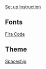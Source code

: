 ###
[Set up Instruction](https://developer.atlassian.com/blog/2016/02/best-way-to-store-dotfiles-git-bare-repo/)

## Fonts
[Fira Code](https://github.com/tonsky/FiraCode/wiki)

## Theme
[Spaceship](https://github.com/denysdovhan/spaceship-prompt)
